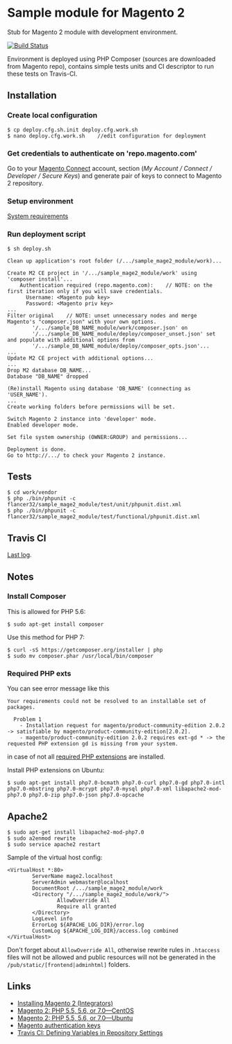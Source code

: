 # Sample module for Magento 2

Stub for Magento 2 module with development environment.

[![Build Status](https://travis-ci.org/flancer32/sample_mage2_module.svg)](https://travis-ci.org/flancer32/sample_mage2_module/)

Environment is deployed using PHP Composer (sources are downloaded from Magento repo), contains simple tests units
and CI descriptor to run these tests on Travis-CI.


## Installation

### Create local configuration

    $ cp deploy.cfg.sh.init deploy.cfg.work.sh
    $ nano deploy.cfg.work.sh    //edit configuration for deployment

### Get credentials to authenticate on 'repo.magento.com'

Go to your [Magento Connect](https://www.magentocommerce.com/magento-connect/customer/account/) account, 
section (_My Account / Connect / Developer / Secure Keys_) and generate pair of keys to connect to Magento 2 repository.

### Setup environment

[System requirements](http://devdocs.magento.com/guides/v2.0/install-gde/system-requirements.html)

### Run deployment script

    $ sh deploy.sh

	Clean up application's root folder (/.../sample_mage2_module/work)...

	Create M2 CE project in '/.../sample_mage2_module/work' using 'composer install'...
		Authentication required (repo.magento.com):    // NOTE: on the first iteration only if you will save credentials.
		  Username: <Magento pub key>
		  Password: <Magento priv key>
	...
	Filter original    // NOTE: unset unnecessary nodes and merge Magento's "composer.json" with your own options.
			'/.../sample_DB_NAME_module/work/composer.json' on
			'/.../sample_DB_NAME_module/deploy/composer_unset.json' set and populate with additional options from
			'/.../sample_DB_NAME_module/deploy/composer_opts.json'...
	...
	Update M2 CE project with additional options...
	...
	Drop M2 database DB_NAME...
	Database "DB_NAME" dropped

	(Re)install Magento using database 'DB_NAME' (connecting as 'USER_NAME').
	...
	Create working folders before permissions will be set.

	Switch Magento 2 instance into 'developer' mode.
	Enabled developer mode.

	Set file system ownership (OWNER:GROUP) and permissions...

	Deployment is done.
	Go to http://.../ to check your Magento 2 instance.



## Tests

    $ cd work/vendor
    $ php ./bin/phpunit -c flancer32/sample_mage2_module/test/unit/phpunit.dist.xml
    $ php ./bin/phpunit -c flancer32/sample_mage2_module/test/functional/phpunit.dist.xml

## Travis CI

[Last log](https://travis-ci.org/flancer32/sample_mage2_module/).


## Notes

### Install Composer

This is allowed for PHP 5.6:

    $ sudo apt-get install composer

Use this method for PHP 7:

    $ curl -sS https://getcomposer.org/installer | php
    $ sudo mv composer.phar /usr/local/bin/composer

### Required PHP exts

You can see error message like this

    Your requirements could not be resolved to an installable set of packages.

      Problem 1
        - Installation request for magento/product-community-edition 2.0.2 -> satisfiable by magento/product-community-edition[2.0.2].
        - magento/product-community-edition 2.0.2 requires ext-gd * -> the requested PHP extension gd is missing from your system.

in case of not all [required PHP extensions](http://devdocs.magento.com/guides/v2.0/install-gde/system-requirements.html) are installed.

Install PHP extensions on Ubuntu:

    $ sudo apt-get install php7.0-bcmath php7.0-curl php7.0-gd php7.0-intl php7.0-mbstring php7.0-mcrypt php7.0-mysql php7.0-xml libapache2-mod-php7.0 php7.0-zip php7.0-json php7.0-opcache


## Apache2

    $ sudo apt-get install libapache2-mod-php7.0
    $ sudo a2enmod rewrite
    $ sudo service apache2 restart

Sample of the virtual host config:

    <VirtualHost *:80>
            ServerName mage2.localhost
            ServerAdmin webmaster@localhost
            DocumentRoot /.../sample_mage2_module/work
            <Directory "/.../sample_mage2_module/work/">
                    AllowOverride All
                    Require all granted
            </Directory>
            LogLevel info
            ErrorLog ${APACHE_LOG_DIR}/error.log
            CustomLog ${APACHE_LOG_DIR}/access.log combined
    </VirtualHost>

Don't forget about `AllowOverride All`, otherwise rewrite rules in `.htaccess` files will not be allowed and public resources will not be generated in the `/pub/static/[frontend|adminhtml]` folders.

## Links

* [Installing Magento 2 (Integrators)](http://devdocs.magento.com/guides/v2.0/install-gde/prereq/integrator_install.html)
* [Magento 2: PHP 5.5, 5.6, or 7.0—CentOS](http://devdocs.magento.com/guides/v2.0/install-gde/prereq/php-centos.html)
* [Magento 2: PHP 5.5, 5.6, or 7.0—Ubuntu](http://devdocs.magento.com/guides/v2.0/install-gde/prereq/php-ubuntu.html)
* [Magento authentication keys](http://devdocs.magento.com/guides/v2.0/install-gde/prereq/connect-auth.html)
* [Travis CI: Defining Variables in Repository Settings](https://docs.travis-ci.com/user/environment-variables/#Defining-Variables-in-Repository-Settings)


